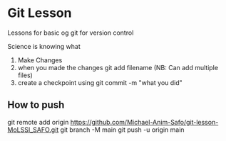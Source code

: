 # Git Lesson

Lessons for basic og git for version control

Science is knowing what 
1. Make Changes 
2. when you made the changes git add filename (NB: Can add multiple files)
3. create a checkpoint using git commit -m "what you did"

## How to push 
git remote add origin https://github.com/Michael-Anim-Safo/git-lesson-MoLSSI_SAFO.git
git branch -M main
git push -u origin main
